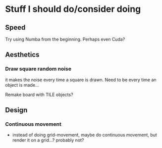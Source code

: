 
# Stuff I should do/consider doing


## Speed
Try using Numba from the beginning. Perhaps even Cuda?


## Aesthetics
### Draw square random noise
it makes the noise every time a square is drawn. Need to be every time an object is made...


Remake board with TILE objects?


## Design
### Continuous movement
- instead of doing grid-movement, maybe do continuous movement, but render it on a grid...? probably not?